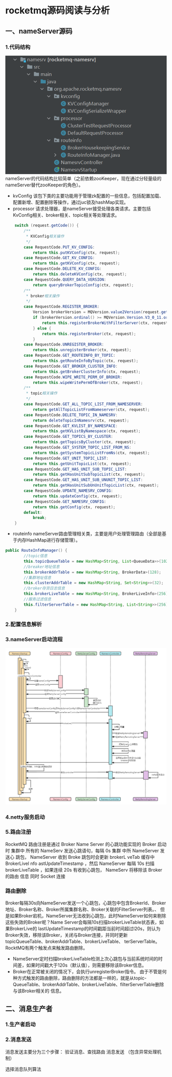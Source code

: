 # rocketmq源码阅读与分析
## 一、nameServer源码
### 1.代码结构
![](../images/nameServer/nameServer代码结构.png)
nameServer的代码结构比较简单（之前依赖zooKeeper，现在通过分轻量级的nameServer替代zooKeeper的角色）。
- kvConfig
该包下类的主要功能用于管理zk配置的一些信息，包括配置加载、配置新增、配置删除等操作，通过juc锁及hashMap实现。
- processor
请求处理器，是nameServer接受处理各类请求。主要包括KvConfig相关、broker相关、topic相关等处理请求。
```java
    switch (request.getCode()) {
        /**
         * KVConfig相关操作
         */
        case RequestCode.PUT_KV_CONFIG:
            return this.putKVConfig(ctx, request);
        case RequestCode.GET_KV_CONFIG:
            return this.getKVConfig(ctx, request);
        case RequestCode.DELETE_KV_CONFIG:
            return this.deleteKVConfig(ctx, request);
        case RequestCode.QUERY_DATA_VERSION:
            return queryBrokerTopicConfig(ctx, request);
        /**
         * broker相关操作
         */
        case RequestCode.REGISTER_BROKER:
            Version brokerVersion = MQVersion.value2Version(request.getVersion());
            if (brokerVersion.ordinal() >= MQVersion.Version.V3_0_11.ordinal()) {
                return this.registerBrokerWithFilterServer(ctx, request);
            } else {
                return this.registerBroker(ctx, request);
            }
        case RequestCode.UNREGISTER_BROKER:
            return this.unregisterBroker(ctx, request);
        case RequestCode.GET_ROUTEINFO_BY_TOPIC:
            return this.getRouteInfoByTopic(ctx, request);
        case RequestCode.GET_BROKER_CLUSTER_INFO:
            return this.getBrokerClusterInfo(ctx, request);
        case RequestCode.WIPE_WRITE_PERM_OF_BROKER:
            return this.wipeWritePermOfBroker(ctx, request);
        /**
         * topic相关操作
         */
        case RequestCode.GET_ALL_TOPIC_LIST_FROM_NAMESERVER:
            return getAllTopicListFromNameserver(ctx, request);
        case RequestCode.DELETE_TOPIC_IN_NAMESRV:
            return deleteTopicInNamesrv(ctx, request);
        case RequestCode.GET_KVLIST_BY_NAMESPACE:
            return this.getKVListByNamespace(ctx, request);
        case RequestCode.GET_TOPICS_BY_CLUSTER:
            return this.getTopicsByCluster(ctx, request);
        case RequestCode.GET_SYSTEM_TOPIC_LIST_FROM_NS:
            return this.getSystemTopicListFromNs(ctx, request);
        case RequestCode.GET_UNIT_TOPIC_LIST:
            return this.getUnitTopicList(ctx, request);
        case RequestCode.GET_HAS_UNIT_SUB_TOPIC_LIST:
            return this.getHasUnitSubTopicList(ctx, request);
        case RequestCode.GET_HAS_UNIT_SUB_UNUNIT_TOPIC_LIST:
            return this.getHasUnitSubUnUnitTopicList(ctx, request);
        case RequestCode.UPDATE_NAMESRV_CONFIG:
            return this.updateConfig(ctx, request);
        case RequestCode.GET_NAMESRV_CONFIG:
            return this.getConfig(ctx, request);
        default:
            break;
    }
```
- routeinfo
nameServer路由管理相关类，主要是用户处理管理路由（全部是基于内存HashMap进行存储管理）。
```java
public RouteInfoManager() {
        //topic信息
        this.topicQueueTable = new HashMap<String, List<QueueData>>(1024);
        //breaker地址信息
        this.brokerAddrTable = new HashMap<String, BrokerData>(128);
        //集群地址信息
        this.clusterAddrTable = new HashMap<String, Set<String>>(32);
        //broker存货日志信息
        this.brokerLiveTable = new HashMap<String, BrokerLiveInfo>(256);
        //服务过滤信息
        this.filterServerTable = new HashMap<String, List<String>>(256);
    }
```
### 2.配置信息解析
### 3.nameServer启动流程
![](../images/nameServer/nameServer启动流程.png)

### 4.netty服务启动

### 5.路由注册
RocketMQ 路由注册是通过 Broker Name Server 的心跳功能实现的 Broker 启动时
集群中 所有的 NameServ 发送心跳语句，每隔 0s 集群 中所 NameServer 发送心
跳包， NameServer 收到 Broke 跳包时会更新 brokerL veTab 缓存中 BrokerLivel nfo
astUpdateTimestamp ，然后 NameServer 每隔 10s 扫描 brokerLiveTable ，如果连续 20s
有收到心跳包， NameServ 将移除该 Broker 的路由 信息 同时 Socket 连接
### 路由删除
Broker每隔30s向NameServer发送一个心跳包，心跳包中包含Brokerld、Broker地址、Broker名称、Broker所属集群名称、Broker关联的FilterServer列表。、
但是如果Broker宕机，NameServer无法收到心跳包，此时NameServer如何来剔除这些失效的Broker呢？Name Server会每隔10s扫描brokerLiveTable状态表，如果BrokerLive的
lastUpdateTimestamp的时间戳距当前时间超过l20s，则认为Broker失效，移除该Broker，关闭与Broker连接，并同时更新topicQueueTable、brokerAddrTable、brokerLiveTable、
terServerTable。
RocktMQ有两个触发点来触发路由删除。
- NameServer定时扫描brokerLiveTable检测上次心跳包与当前系统时间的时间差，如果时间戳大于120s（默认值），则需要移除该Broker信息。
- Broker在正常被关闭的情况下，会执行unregisterBroker指令。
由于不管是何种方式触发的路由删除，路由删除的方法都是一样的，就是从topic-QueueTable、brokerAddrTable、brokerLiveTable、filterServerTable删除与该Broker相关的
信息。
## 二、消息生产者
### 1.生产者启动
### 2.消息发送
消息发送主要分为三个步骤：
验证消息、查找路由 消息发送 （包含异常处理机制）

选择消息队列算法